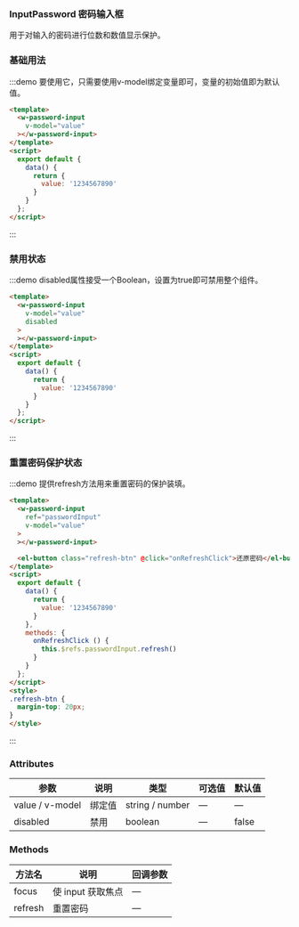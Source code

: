 ### InputPassword 密码输入框
用于对输入的密码进行位数和数值显示保护。


### 基础用法

:::demo 要使用它，只需要使用v-model绑定变量即可，变量的初始值即为默认值。

```html
<template>
  <w-password-input
    v-model="value"
  ></w-password-input>
</template>
<script>
  export default {
    data() {
      return {
        value: '1234567890'
      }
    }
  };
</script>
```
:::

### 禁用状态

:::demo disabled属性接受一个Boolean，设置为true即可禁用整个组件。

```html
<template>
  <w-password-input
    v-model="value"
    disabled
  >
  ></w-password-input>
</template>
<script>
  export default {
    data() {
      return {
        value: '1234567890'
      }
    }
  };
</script>
```
:::

### 重置密码保护状态

:::demo 提供refresh方法用来重置密码的保护装填。

```html
<template>
  <w-password-input
    ref="passwordInput"
    v-model="value"
  >
  ></w-password-input>

  <el-button class="refresh-btn" @click="onRefreshClick">还原密码</el-button>
</template>
<script>
  export default {
    data() {
      return {
        value: '1234567890'
      }
    },
    methods: {
      onRefreshClick () {
        this.$refs.passwordInput.refresh()
      }
    }
  };
</script>
<style>
.refresh-btn {
  margin-top: 20px;
}
</style>
```
:::


### Attributes
| 参数      | 说明    | 类型      | 可选值       | 默认值   |
|---------- |-------- |---------- |-------------  |-------- |
| value / v-model | 绑定值   | string / number  | — | — |
| disabled | 禁用   | boolean | — | false |

### Methods
| 方法名 | 说明 | 回调参数 |
|---------|--------|---------|
| focus | 使 input 获取焦点  | — |
| refresh | 重置密码  | — |
